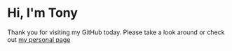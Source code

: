 # Hi, I'm Tony 

Thank you for visiting my GitHub today. Please take a look around or check out [my personal page](https://tonyvu.vercel.app)
